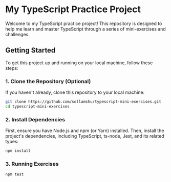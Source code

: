 # My TypeScript Practice Project

Welcome to my TypeScript practice project! This repository is designed to help me learn and master TypeScript through a series of mini-exercises and challenges.

## Getting Started

To get this project up and running on your local machine, follow these steps:

### 1. Clone the Repository (Optional)

If you haven't already, clone this repository to your local machine:

```bash
git clone https://github.com/sollamshu/typescript-mini-exercises.git
cd typescript-mini-exercises
```
### 2. Install Dependencies
First, ensure you have Node.js and npm (or Yarn) installed. Then, install the project's dependencies, including TypeScript, ts-node, Jest, and its related types:

```bash
npm install
```

### 3. Running Exercises
```bash
npm test
```
